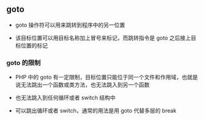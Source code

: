 ## goto
* goto 操作符可以用来跳转到程序中的另一位置

* 该目标位置可以用目标名称加上冒号来标记，而跳转指令是 goto 之后接上目标位置的标记


### goto 的限制
* PHP 中的 goto 有一定限制，目标位置只能位于同一个文件和作用域，也就是说无法跳出一个函数或类方法，也无法跳入到另一个函数

* 也无法跳入到任何循环或者 switch 结构中

* 可以跳出循环或者 switch，通常的用法是用 goto 代替多层的 break
